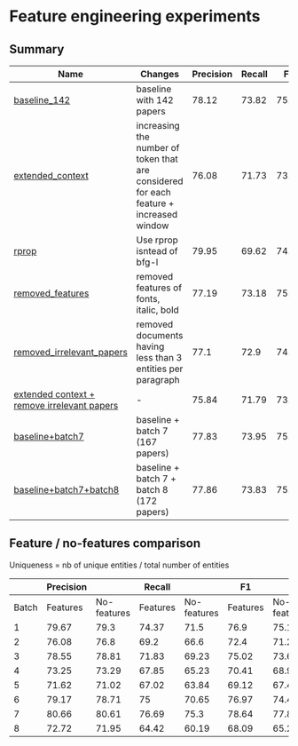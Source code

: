 # Feature engineering experiments

## Summary 

| Name | Changes | Precision | Recall  | F1 |  
|------|---------|-----------|---------|----|
| [baseline_142](210114-baseline) | baseline with 142 papers | 78.12   |     73.82   |     75.91|
| [extended_context](210121-extended_context) |increasing the number of token that are considered for each feature + increased window | 76.08   |     71.73   |     73.84|
| [rprop](21023-rprop_instead_of_bfg-l+extend_context) | Use rprop isntead of bfg-l| 79.95    |    69.62   |     74.43|
| [removed_features](210215-revert_context_extension+remove_features) |  removed features of fonts, italic, bold | 77.19     |   73.18   |     75.12 |
| [removed_irrelevant_papers](210219-baseline+removed_irrelevant_documents) | removed documents having less than 3 entities per paragraph | 77.1   |     72.9 |        74.93| 
| [extended context + remove irrelevant papers](210216-removed_irrelevant_papers+extended_context) | - | 75.84   |     71.79 |       73.75| 
| [baseline+batch7](210323-baseline+batch7) | baseline + batch 7 (167 papers) | 77.83   |     73.95 |       75.83 |
| [baseline+batch7+batch8](210323-baseline+batch7+batch8) | baseline + batch 7 + batch 8 (172 papers) | 77.86   |     73.83   |     75.78 |


## Feature / no-features comparison

Uniqueness = nb of unique entities / total number of entities 

|       | Precision |             | Recall   |              | F1       |              |          |
|-------|-----------|-------------|----------|--------------|----------|--------------|----------|
| Batch | Features  | No-features | Features | No-features  | Features | No-features  | Corpus uniqueness|
| 1     | 79.67 | 79.3  | 74.37 | 71.5  | 76.9  | 75.16 | 40.55 |
| 2     | 76.08 | 76.8  | 69.2  | 66.6  | 72.4  | 71.24 | 47.28 |
| 3     | 78.55 | 78.81 | 71.83 | 69.23 | 75.02 | 73.67 | 48.93 |
| 4     | 73.25 | 73.29 | 67.85 | 65.23 | 70.41 | 68.99 | 45.21 |
| 5     | 71.62 | 71.02 | 67.02 | 63.84 | 69.12 | 67.43 | 49.12 |
| 6     | 79.17 | 78.71 | 75    | 70.65 | 76.97 | 74.41 | 43.98 |
| 7     | 80.66 | 80.61 | 76.69 | 75.3  | 78.64 | 77.81 | 42.85 |
| 8     | 72.72 | 71.95 | 64.42 | 60.19 | 68.09 | 65.26 | 44.77 | 

